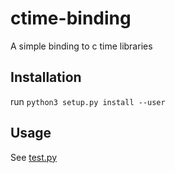 # ctime-binding
A simple binding to c time libraries

## Installation
run `python3 setup.py install --user`

## Usage
See [test.py](test.py)